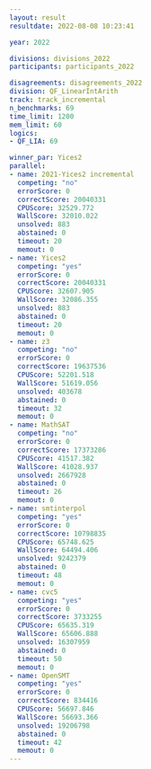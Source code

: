 ```yaml
---
layout: result
resultdate: 2022-08-08 10:23:41

year: 2022

divisions: divisions_2022
participants: participants_2022

disagreements: disagreements_2022
division: QF_LinearIntArith
track: track_incremental
n_benchmarks: 69
time_limit: 1200
mem_limit: 60
logics:
- QF_LIA: 69

winner_par: Yices2
parallel:
- name: 2021-Yices2 incremental
  competing: "no"
  errorScore: 0
  correctScore: 20040331
  CPUScore: 32529.772
  WallScore: 32010.022
  unsolved: 883
  abstained: 0
  timeout: 20
  memout: 0
- name: Yices2
  competing: "yes"
  errorScore: 0
  correctScore: 20040331
  CPUScore: 32607.905
  WallScore: 32086.355
  unsolved: 883
  abstained: 0
  timeout: 20
  memout: 0
- name: z3
  competing: "no"
  errorScore: 0
  correctScore: 19637536
  CPUScore: 52201.518
  WallScore: 51619.056
  unsolved: 403678
  abstained: 0
  timeout: 32
  memout: 0
- name: MathSAT
  competing: "no"
  errorScore: 0
  correctScore: 17373286
  CPUScore: 41517.382
  WallScore: 41028.937
  unsolved: 2667928
  abstained: 0
  timeout: 26
  memout: 0
- name: smtinterpol
  competing: "yes"
  errorScore: 0
  correctScore: 10798835
  CPUScore: 65748.625
  WallScore: 64494.406
  unsolved: 9242379
  abstained: 0
  timeout: 48
  memout: 0
- name: cvc5
  competing: "yes"
  errorScore: 0
  correctScore: 3733255
  CPUScore: 65635.319
  WallScore: 65606.888
  unsolved: 16307959
  abstained: 0
  timeout: 50
  memout: 0
- name: OpenSMT
  competing: "yes"
  errorScore: 0
  correctScore: 834416
  CPUScore: 56697.846
  WallScore: 56693.366
  unsolved: 19206798
  abstained: 0
  timeout: 42
  memout: 0
---
```


